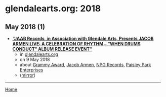 # glendalearts.org: 2018

## May 2018 (1)

 - [**"JAAB Records, in Association with Glendale Arts, Presents JACOB ARMEN LIVE: A CELEBRATION OF RHYTHM – “WHEN DRUMS CONDUCT” ALBUM RELEASE EVENT"**](http://glendalearts.org/event/jaab-records-in-association-with-glendale-arts-presents-jacob-armen-live-a-celebration-of-rhythm-when-drums-conduct-album-release-event/)
    - in [glendalearts.org](../../../publications/f-j/glendalearts-org/index.md)
    - on 9 May 2018
    - about [Grammy Award](../../../topics/grammy-award/index.md), [Jacob Armen](../../../topics/jacob-armen/index.md), [NPG Records](../../../topics/npg-records/index.md), [Paisley Park Enterprises](../../../topics/paisley-park-enterprises/index.md)
    - ([mirror](https://web.archive.org/web/*/http://glendalearts.org/event/jaab-records-in-association-with-glendale-arts-presents-jacob-armen-live-a-celebration-of-rhythm-when-drums-conduct-album-release-event/))

----

[Home](../index.md)
